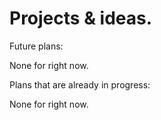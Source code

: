 # Projects & ideas.

Future plans:

None for right now.




Plans that are already in progress:

None for right now.


